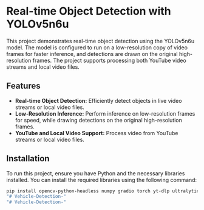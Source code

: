 # Real-time Object Detection with YOLOv5n6u

This project demonstrates real-time object detection using the YOLOv5n6u model. The model is configured to run on a low-resolution copy of video frames for faster inference, and detections are drawn on the original high-resolution frames. The project supports processing both YouTube video streams and local video files.

## Features

- **Real-time Object Detection:** Efficiently detect objects in live video streams or local video files.
- **Low-Resolution Inference:** Perform inference on low-resolution frames for speed, while drawing detections on the original high-resolution frames.
- **YouTube and Local Video Support:** Process video from YouTube streams or local video files.

## Installation

To run this project, ensure you have Python and the necessary libraries installed. You can install the required libraries using the following command:

```bash
pip install opencv-python-headless numpy gradio torch yt-dlp ultralytics
"# Vehicle-Detection-" 
"# Vehicle-Detection-" 
